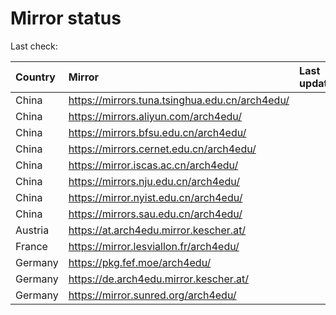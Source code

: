 <script src="./time.js"></script>
# Mirror status
Last check: <script type="text/javascript">localize(1714338999.5704155);</script>

|Country|Mirror|Last update|
|:------|:-----|:----------|
|China|https://mirrors.tuna.tsinghua.edu.cn/arch4edu/|<script type="text/javascript">localize(1714248012);</script>|
|China|https://mirrors.aliyun.com/arch4edu/|<script type="text/javascript">localize(1714248012);</script>|
|China|https://mirrors.bfsu.edu.cn/arch4edu/|<script type="text/javascript">localize(1714248012);</script>|
|China|https://mirrors.cernet.edu.cn/arch4edu/|<script type="text/javascript">localize(1714248012);</script>|
|China|https://mirror.iscas.ac.cn/arch4edu/|<script type="text/javascript">localize(1714248012);</script>|
|China|https://mirrors.nju.edu.cn/arch4edu/|<script type="text/javascript">localize(1714248012);</script>|
|China|https://mirror.nyist.edu.cn/arch4edu/|<script type="text/javascript">localize(1714248012);</script>|
|China|https://mirrors.sau.edu.cn/arch4edu/|<script type="text/javascript">localize(1714248012);</script>|
|Austria|https://at.arch4edu.mirror.kescher.at/|<script type="text/javascript">localize(1714248012);</script>|
|France|https://mirror.lesviallon.fr/arch4edu/|<script type="text/javascript">localize(1714248012);</script>|
|Germany|https://pkg.fef.moe/arch4edu/|<script type="text/javascript">localize(1714248012);</script>|
|Germany|https://de.arch4edu.mirror.kescher.at/|<script type="text/javascript">localize(1714248012);</script>|
|Germany|https://mirror.sunred.org/arch4edu/|<script type="text/javascript">localize(1714248012);</script>|

<script src="./tablefilter/tablefilter.js"></script>
<script src="./table.js"></script>